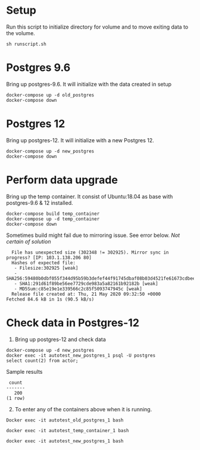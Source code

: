 # Setup

Run this script to initialize directory for volume and to move exiting data to the volume.

```
sh runscript.sh
```

# Postgres 9.6
Bring up postgres-9.6. It will initialize with the data created in setup

```
docker-compose up -d old_postgres 
docker-compose down
```

# Postgres 12
Bring up postgres-12. It will initialize with a new Postgres 12.

```
docker-compose up -d new_postgres 
docker-compose down
```

# Perform data upgrade
Bring up the temp container. It consist of Ubuntu:18.04 as base with postgres-9.6 & 12 installed.

```
docker-compose build temp_container
docker-compose up -d temp_container
docker-compose down
```

Sometimes build might fail due to mirroring issue. See error below. *Not certain of solution*

```
  File has unexpected size (302348 != 302925). Mirror sync in progress? [IP: 103.1.138.206 80]
  Hashes of expected file:
   - Filesize:302925 [weak]
   - SHA256:59480b0dbf055f344d95b59b3defef44f91745dbaf08b03d4521fe61673cdbee
   - SHA1:291d61f89be56ee7729cde983a5a82161b92182b [weak]
   - MD5Sum:c85e19e1e339566c2c85f5093747945c [weak]
  Release file created at: Thu, 21 May 2020 09:32:50 +0000
Fetched 84.6 kB in 1s (90.5 kB/s)
```

# Check data in Postgres-12


1.  Bring up postgres-12 and check data
```
docker-compose up -d new_postgres 
docker exec -it autotest_new_postgres_1 psql -U postgres
select count(2) from actor;
```

Sample results
```
 count
-------
   200
(1 row)

```


 2. To enter any of the containers above when it is running. 
 
 ```
Docker exec -it autotest_old_postgres_1 bash

docker exec -it autotest_temp_container_1 bash

docker exec -it autotest_new_postgres_1 bash
 ```
